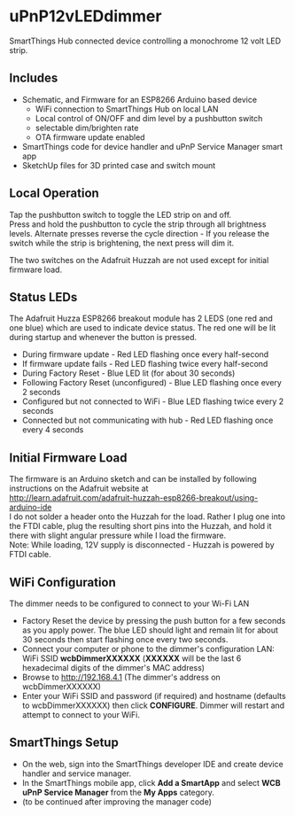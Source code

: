uPnP12vLEDdimmer
================
SmartThings Hub connected device controlling a monochrome 12 volt LED strip.

Includes
--------
+ Schematic, and Firmware for an ESP8266 Arduino based device
  - WiFi connection to SmartThings Hub on local LAN
  - Local control of ON/OFF and dim level by a pushbutton switch
  - selectable dim/brighten rate
  - OTA firmware update enabled
+ SmartThings code for device handler and uPnP Service Manager smart app
+ SketchUp files for 3D printed case and switch mount

Local Operation
---------------
Tap the pushbutton switch to toggle the LED strip on and off.  
Press and hold the pushbutton to cycle the strip through all brightness levels.
Alternate presses reverse the cycle direction - If you release the switch
while the strip is brightening, the next press will dim it.

The two switches on the Adafruit Huzzah are not used except for initial
firmware load.

Status LEDs
-----------
The Adafruit Huzza ESP8266 breakout module has 2 LEDS (one red and one blue)
which are used to indicate device status. The red one will be lit during startup and
whenever the button is pressed.
- During firmware update - Red LED flashing once every half-second
- If firmware update fails - Red LED flashing twice every half-second
- During Factory Reset - Blue LED lit (for about 30 seconds)
- Following Factory Reset (unconfigured) - Blue LED flashing once every 2 seconds
- Configured but not connected to WiFi - Blue LED flashing twice every 2 seconds
- Connected but not communicating with hub - Red LED flashing once every 4 seconds



Initial Firmware Load
---------------------
The firmware is an Arduino sketch and can be installed
by following instructions on the Adafruit website at  
http://learn.adafruit.com/adafruit-huzzah-esp8266-breakout/using-arduino-ide  
I do not solder a header onto the Huzzah for the load.
Rather I plug one into the FTDI cable, plug the resulting short pins
into the Huzzah, and hold it there with slight angular pressure
while I load the firmware.  
Note: While loading, 12V supply is disconnected - Huzzah is powered by FTDI cable.


WiFi Configuration
------------------
The dimmer needs to be configured to connect to your Wi-Fi LAN
- Factory Reset the device by pressing the push button for a few seconds
  as you apply power. The blue LED should light and remain lit for about 30 seconds
  then start flashing once every two seconds.
- Connect your computer or phone to the dimmer's configuration LAN: WiFi SSID **wcbDimmerXXXXXX**
  (**XXXXXX** will be the last 6 hexadecimal digits of the dimmer's MAC address)
- Browse to http://192.168.4.1 (The dimmer's address on wcbDimmerXXXXXX)
- Enter your WiFi SSID and password (if required) and hostname (defaults to wcbDimmerXXXXXX)
  then click **CONFIGURE**.  Dimmer will restart and attempt to connect to your WiFi.

SmartThings Setup
-----------------
- On the web, sign into the SmartThings developer IDE and create device handler and service manager.
- In the SmartThings mobile app, click **Add a SmartApp** and select **WCB uPnP Service Manager**
  from the **My Apps** category.
- (to be continued after improving the manager code)